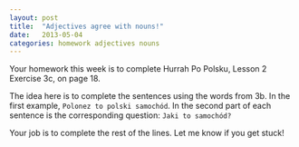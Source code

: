 ```yaml
---
layout: post
title:  "Adjectives agree with nouns!"
date:   2013-05-04
categories: homework adjectives nouns
---
```


Your homework this week is to complete Hurrah Po Polsku, Lesson 2 Exercise 3c, on page 18.

The idea here is to complete the sentences using the words from 3b. In the first example, `Polonez to polski samochód`. In the second part of each sentence is the corresponding question: `Jaki to samochód?`

Your job is to complete the rest of the lines. Let me know if you get stuck!
